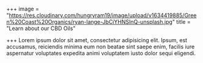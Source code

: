 +++
image = "https://res.cloudinary.com/hungryram19/image/upload/v1634419885/Green%20Coast%20Organics/ryan-lange-JbCiYHNSInQ-unsplash.jpg"
title = "Learn about our CBD Oils"

+++
Lorem ipsum dolor sit amet, consectetur adipisicing elit. Ipsum, est accusamus, reiciendis minima eum non beatae sint saepe enim, facilis iure aspernatur voluptates expedita animi voluptatem iusto dolor sequi eligendi.